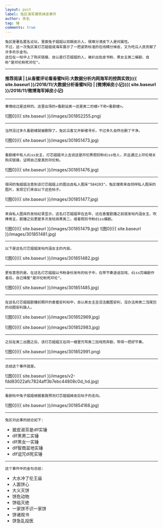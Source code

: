 ```yaml
---
layout: post
label: 兔区海军爆笑掉皮事件
author: 佚名
tag: 锤
comments: true
---
```


    兔区是著名匿名论坛，里面兔子姐姐以双眼皮示人，很难分清皮下人是何属性。
    不过，这一次兔区某灯芯姐姐或海军展示了一把姿势标准的在线精分掉皮，又为吃瓜人民贡献了许多欢乐金句。
    这位在一帖中上了购买链接、自认是灯芯姐姐的人，被扒出批皮书粉、黑女主男二编剧、自称"是邓伦粉死邓伦"。

---
#### 推荐阅读 | [从香蜜评论看香蜜N问:大数据分析内网海军的控舆实效]({{ site.baseurl }}/2018/11/大数据分析香蜜N问) | [微博掉皮小记]({{ site.baseurl }}/2018/11/微博海军掉皮小记)

---

    事情经过是这样的。这里出场的<看剧站男一还是男二的楼>下称<看剧楼>。

![图0]({{ site.baseurl }}/images/301852255.png)

---

    当然没过多久看剧楼就被删除了。兔区瓜客又开新楼寻乐，不过多久自然也删了干净。

![图0]({{ site.baseurl }}/images/301851473.jpg)

---

    看剧楼中有人diss女主，灯芯姐姐冲上去说这是邓伦黑假扮粉diss他人，并且通过上邓伦相关购买链接，证明自己是真的邓伦粉。

![图0]({{ site.baseurl }}/images/301851476.jpg)
    
---

    很闲的兔姐姐注意到该灯芯姐姐上的图出自私人图床"584203"。兔区搜索来自同样私人图床的图片，发现它们来自以下这些帖子。
    
![图0]({{ site.baseurl }}/images/301851477.jpg)

---

    来自私人图床的发帖纪录显示，这名灯芯姐姐早在去年、远在香蜜剧播之前就发帖内涵女主、吹捧男主，剧播之后更是多次发帖抹黑男二，或者假扮书粉diss编剧。

![图0]({{ site.baseurl }}/images/301851479.jpg)
![图0]({{ site.baseurl }}/images/301851481.jpg)

---

    以下是这名灯芯姐姐发帖内涵女主的内容。

![图0]({{ site.baseurl }}/images/301851482.jpg)

---

    更有意思的是，在这名灯芯姐姐以书粉身份发布的帖子中，在带节奏造谣加戏、diss完编剧作者后，自己赌誓"是邓伦粉死邓伦"。

![图0]({{ site.baseurl }}/images/301851485.jpg)

---

    在这名灯芯姐姐剧播初期开的香蜜安利帖中，自认男女主丑没法截图安利，没办法用男二泡尾巴的动图安利路人。

![图0]({{ site.baseurl }}/images/301852969.jpg)

![图0]({{ site.baseurl }}/images/301852983.jpg)

---

    之后在男二出圈之后，该灯芯姐姐又在同一楼里咒骂男二加戏而弃剧，带得一把好节奏。

![图0]({{ site.baseurl }}/images/301852991.png)

---

    总结这个事件就是。
    
![图0]({{ site.baseurl }}/images/v2-fdd83022afc7824aff3b7ebc44808c0d_hd.jpg)


---

    看剧帖中兔子姐姐根据套路预测灯芯姐姐掉皮后帖子的走向。
    
![图0]({{ site.baseurl }}/images/301854168.jpg)


    
---

    兔区对此事的结论如下:
    
+ 披皮淑芬是dlf实锤
+ dlf黑男二实锤
+ dlf黑女一实锤
+ dlf智商盆地实锤
+ dlf诅咒dl死实锤

---

    这个事件中的金句总结:
    
+ 大水冲了伦王庙
+ 人面饼心
+ 大义灭饼
+ 饼危动物
+ 饼临灭绝
+ 一家饼不识一家饼
+ 饼诸观书
+ 饼急乱投医


